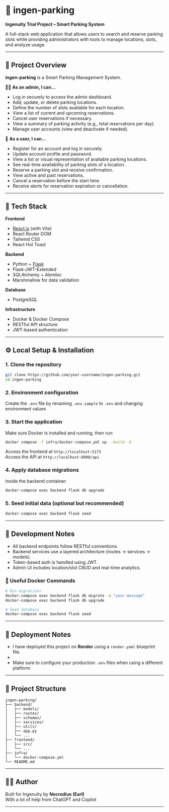 # 🚗 ingen-parking

**Ingenuity Trial Project – Smart Parking System**

A full-stack web application that allows users to search and reserve parking slots while providing administrators with tools to manage locations, slots, and analyze usage.

---

## 📝 Project Overview

**ingen-parking** is a Smart Parking Management System.

🧑‍💼 **As an admin, I can…**

- Log in securely to access the admin dashboard.
- Add, update, or delete parking locations.
- Define the number of slots available for each location.
- View a list of current and upcoming reservations.
- Cancel user reservations if necessary.
- View a summary of parking activity (e.g., total reservations per day).
- Manage user accounts (view and deactivate if needed).

🤳 **As a user, I can…**

- Register for an account and log in securely.
- Update account profile and password.
- View a list or visual representation of available parking locations.
- See real-time availability of parking slots of a location.
- Reserve a parking slot and receive confirmation.
- View active and past reservations.
- Cancel a reservation before the start time.
- Receive alerts for reservation expiration or cancellation.

---

## 🧰 Tech Stack

**Frontend**

- [React.js](https://reactjs.org/) (with Vite)
- React Router DOM
- Tailwind CSS
- React Hot Toast

**Backend**

- Python + [Flask](https://flask.palletsprojects.com/)
- Flask-JWT-Extended
- SQLAlchemy + Alembic
- Marshmallow for data validation

**Database**

- PostgreSQL

**Infrastructure**

- Docker & Docker Compose
- RESTful API structure
- JWT-based authentication

---

## ⚙️ Local Setup & Installation

### 1. Clone the repository

```bash
git clone https://github.com/your-username/ingen-parking.git
cd ingen-parking
```

### 2. Environment configuration

Create the `.env` file by renaming `.env.sample` to `.env` and changing environment values

### 3. Start the application

Make sure Docker is installed and running, then run:

```bash
docker compose -f infra/docker-compose.yml up --build -d
```

Access the frontend at `http://localhost:5173`  
Access the API at `http://localhost:8000/api`

### 4. Apply database migrations

Inside the backend container:

```bash
docker-compose exec backend flask db upgrade
```

### 5. Seed initial data (optional but recommended)

```bash
docker-compose exec backend flask seed
```

---

## 🧪 Development Notes

- All backend endpoints follow RESTful conventions.
- Backend services use a layered architecture (routes → services → models).
- Token-based auth is handled using JWT.
- Admin UI includes location/slot CRUD and real-time analytics.

### 🔁 Useful Docker Commands

```bash
# Run migrations
docker-compose exec backend flask db migrate -m "your message"
docker-compose exec backend flask db upgrade

# Seed database
docker-compose exec backend flask seed
```

---

## 🚀 Deployment Notes

- I have deployed this project on **Render** using a `render.yaml` blueprint file.
-
- Make sure to configure your production `.env` files when using a different platform.

---

## 📂 Project Structure

```
ingen-parking/
├── backend/
│   ├── models/
│   ├── routes/
│   ├── schemas/
│   ├── services/
│   ├── utils/
│   ├── app.py
│   └── ...
├── frontend/
│   ├── src/
│   └── ...
├── infra/
│   └── docker-compose.yml
└── README.md
```

---

## 🙋‍♂️ Author

Built for Ingenuity by **Necrodius (Earl)**  
With a lot of help from ChatGPT and Copilot

---
